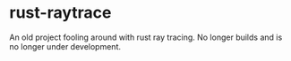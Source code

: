 rust-raytrace
=============

An old project fooling around with rust ray tracing. No longer builds and is no longer under development.
